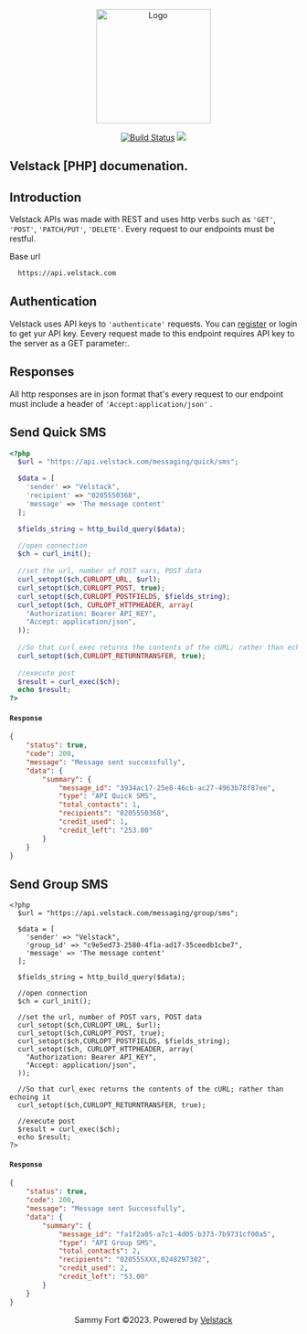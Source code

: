 <p align="center"><a href="https://mnotify.com" target="_blank"><img src="https://dashboard.velstack.com/build/images/velstack/logo-white.png" width="200" alt="  Logo"></a></p>

<p align="center">
<a href="https://github.com/sammyfort/mNotify-laravel"><img src="https://img.shields.io/badge/%3C%2F%3E-cURL%20-blue" alt="Build Status"></a>
<a href="https://packagist.org/packages/velstack/mnotify"><img src="https://img.shields.io/github/license/sammyfort/mNotify-laravel"></a>

 

</p>
 

## Velstack [PHP] documenation.

## Introduction
Velstack APIs was made with REST and uses http verbs such as `'GET'`, `'POST'`, `'PATCH/PUT'`, `'DELETE'`. Every request to our endpoints must be restful.

Base url
```bash
  https://api.velstack.com
```

## Authentication

Velstack uses API keys to `'authenticate'` requests. You can [register](https://dashboard.velstack.com/) or login to get yur API key.
Eevery request made to this endpoint requires API key to the server as a GET parameter:.   

## Responses

All http responses are in json format that's every request to our endpoint must include a header of `'Accept:application/json'` .   

 
## Send Quick SMS

```php
<?php
  $url = "https://api.velstack.com/messaging/quick/sms";

  $data = [
    'sender' => "Velstack",
    'recipient' => "0205550368",
    'message' => 'The message content'
  ];

  $fields_string = http_build_query($data);

  //open connection
  $ch = curl_init();
  
  //set the url, number of POST vars, POST data
  curl_setopt($ch,CURLOPT_URL, $url);
  curl_setopt($ch,CURLOPT_POST, true);
  curl_setopt($ch,CURLOPT_POSTFIELDS, $fields_string);
  curl_setopt($ch, CURLOPT_HTTPHEADER, array(
    "Authorization: Bearer API_KEY",
    "Accept: application/json",
  ));
  
  //So that curl_exec returns the contents of the cURL; rather than echoing it
  curl_setopt($ch,CURLOPT_RETURNTRANSFER, true); 
  
  //execute post
  $result = curl_exec($ch);
  echo $result;
?>

```
 
 
 
 

#### `Response`
```json
{
    "status": true,
    "code": 200,
    "message": "Message sent successfully",
    "data": {
        "summary": {
            "message_id": "3934ac17-25e8-46cb-ac27-4963b78f87ee",
            "type": "API Quick SMS",
            "total_contacts": 1,
            "recipients": "0205550368",
            "credit_used": 1,
            "credit_left": "253.00"
        }
    }
}

```
 
 
  
## Send Group SMS

```shell
<?php
  $url = "https://api.velstack.com/messaging/group/sms";

  $data = [
    'sender' => "Velstack",
    'group_id' => "c9e5ed73-2580-4f1a-ad17-35ceedb1cbe7",
    'message' => 'The message content'
  ];

  $fields_string = http_build_query($data);

  //open connection
  $ch = curl_init();
  
  //set the url, number of POST vars, POST data
  curl_setopt($ch,CURLOPT_URL, $url);
  curl_setopt($ch,CURLOPT_POST, true);
  curl_setopt($ch,CURLOPT_POSTFIELDS, $fields_string);
  curl_setopt($ch, CURLOPT_HTTPHEADER, array(
    "Authorization: Bearer API_KEY",
    "Accept: application/json",
  ));
  
  //So that curl_exec returns the contents of the cURL; rather than echoing it
  curl_setopt($ch,CURLOPT_RETURNTRANSFER, true); 
  
  //execute post
  $result = curl_exec($ch);
  echo $result;
?>

```
 
 
 
 

#### `Response`
```json
{
    "status": true,
    "code": 200,
    "message": "Message sent Successfully",
    "data": {
        "summary": {
            "message_id": "fa1f2a05-a7c1-4d05-b373-7b9731cf00a5",
            "type": "API Group SMS",
            "total_contacts": 2,
            "recipients": "020555XXX,0248297302",
            "credit_used": 2,
            "credit_left": "53.00"
        }
    }
}

```
  
<p align="center">
  Sammy Fort ©2023. Powered by <a href="https://velstack.com/">Velstack</a>
</p>
